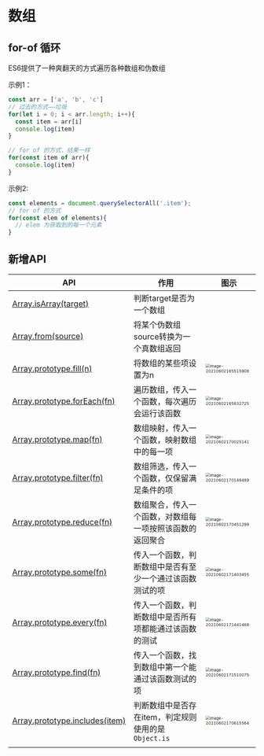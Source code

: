# 数组

## for-of 循环

ES6提供了一种爽翻天的方式遍历各种数组和伪数组

示例1：

```js
const arr = ['a', 'b', 'c']
// 过去的方式——垃圾
for(let i = 0; i < arr.length; i++){
  const item = arr[i]
  console.log(item)
}

// for of 的方式，结果一样
for(const item of arr){
  console.log(item)
}
```



示例2:

```js
const elements = document.querySelectorAll('.item');
// for of 的方式
for(const elem of elements){
  // elem 为获取到的每一个元素
}
```



## 新增API

| API                                                          | 作用                                                     | 图示                                                         |
| ------------------------------------------------------------ | -------------------------------------------------------- | ------------------------------------------------------------ |
| [Array.isArray(target)](https://developer.mozilla.org/zh-CN/docs/Web/JavaScript/Reference/Global_Objects/Array/isArray) | 判断target是否为一个数组                                 |                                                              |
| [Array.from(source)](https://developer.mozilla.org/zh-CN/docs/Web/JavaScript/Reference/Global_Objects/Array/from) | 将某个伪数组source转换为一个真数组返回                   |                                                              |
| [Array.prototype.fill(n)](https://developer.mozilla.org/zh-CN/docs/Web/JavaScript/Reference/Global_Objects/Array/fill) | 将数组的某些项设置为n                                    | <img src="http://mdrs.yuanjin.tech/img/20210602165516.png" alt="image-20210602165515908" style="zoom:50%;" /> |
| [Array.prototype.forEach(fn)](https://developer.mozilla.org/zh-CN/docs/Web/JavaScript/Reference/Global_Objects/Array/forEach) | 遍历数组，传入一个函数，每次遍历会运行该函数             | <img src="http://mdrs.yuanjin.tech/img/20210602165832.png" alt="image-20210602165832725" style="zoom:50%;" /> |
| [Array.prototype.map(fn)](https://developer.mozilla.org/zh-CN/docs/Web/JavaScript/Reference/Global_Objects/Array/map) | 数组映射，传入一个函数，映射数组中的每一项               | <img src="http://mdrs.yuanjin.tech/img/20210602170025.png" alt="image-20210602170025141" style="zoom:50%;" /> |
| [Array.prototype.filter(fn)](https://developer.mozilla.org/zh-CN/docs/Web/JavaScript/Reference/Global_Objects/Array/filter) | 数组筛选，传入一个函数，仅保留满足条件的项               | <img src="http://mdrs.yuanjin.tech/img/20210602170149.png" alt="image-20210602170149489" style="zoom:50%;" /> |
| [Array.prototype.reduce(fn)](https://developer.mozilla.org/zh-CN/docs/Web/JavaScript/Reference/Global_Objects/Array/Reduce) | 数组聚合，传入一个函数，对数组每一项按照该函数的返回聚合 | <img src="http://mdrs.yuanjin.tech/img/20210602170451.png" alt="image-20210602170451299" style="zoom:50%;" /> |
| [Array.prototype.some(fn)](https://developer.mozilla.org/zh-CN/docs/Web/JavaScript/Reference/Global_Objects/Array/some) | 传入一个函数，判断数组中是否有至少一个通过该函数测试的项 | <img src="http://mdrs.yuanjin.tech/img/20210602171403.png" alt="image-20210602171403455" style="zoom:50%;" /> |
| [Array.prototype.every(fn)](https://developer.mozilla.org/zh-CN/docs/Web/JavaScript/Reference/Global_Objects/Array/every) | 传入一个函数，判断数组中是否所有项都能通过该函数的测试   | <img src="http://mdrs.yuanjin.tech/img/20210602171441.png" alt="image-20210602171441468" style="zoom:50%;" /> |
| [Array.prototype.find(fn)](https://developer.mozilla.org/zh-CN/docs/Web/JavaScript/Reference/Global_Objects/Array/find) | 传入一个函数，找到数组中第一个能通过该函数测试的项       | <img src="http://mdrs.yuanjin.tech/img/20210602171510.png" alt="image-20210602171510075" style="zoom:50%;" /> |
| [Array.prototype.includes(item)](https://developer.mozilla.org/zh-CN/docs/Web/JavaScript/Reference/Global_Objects/Array/includes) | 判断数组中是否存在item，判定规则使用的是`Object.is`      | <img src="http://mdrs.yuanjin.tech/img/20210602170615.png" alt="image-20210602170615564" style="zoom:50%;" /> |
|                                                              |                                                          |                                                              |
